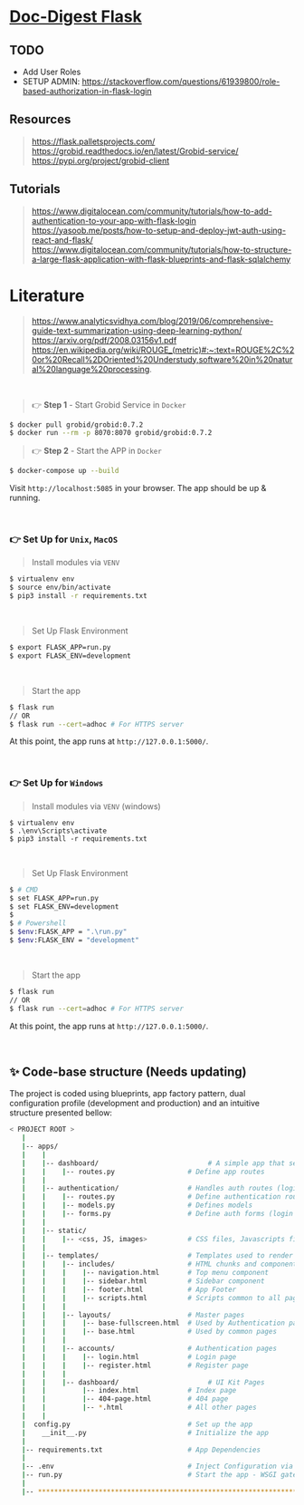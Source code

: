 # [Doc-Digest Flask](https://github.com/LoganOneal/doc-digest)

## TODO 
- Add User Roles
- SETUP ADMIN: https://stackoverflow.com/questions/61939800/role-based-authorization-in-flask-login

## Resources
> https://flask.palletsprojects.com/
>https://grobid.readthedocs.io/en/latest/Grobid-service/
> https://pypi.org/project/grobid-client

## Tutorials 
> https://www.digitalocean.com/community/tutorials/how-to-add-authentication-to-your-app-with-flask-login
> https://yasoob.me/posts/how-to-setup-and-deploy-jwt-auth-using-react-and-flask/
> https://www.digitalocean.com/community/tutorials/how-to-structure-a-large-flask-application-with-flask-blueprints-and-flask-sqlalchemy

# Literature 
> https://www.analyticsvidhya.com/blog/2019/06/comprehensive-guide-text-summarization-using-deep-learning-python/
> https://arxiv.org/pdf/2008.03156v1.pdf
> https://en.wikipedia.org/wiki/ROUGE_(metric)#:~:text=ROUGE%2C%20or%20Recall%2DOriented%20Understudy,software%20in%20natural%20language%20processing.

<br />

> 👉 **Step 1** - Start Grobid Service in `Docker`

```bash
$ docker pull grobid/grobid:0.7.2
$ docker run --rm -p 8070:8070 grobid/grobid:0.7.2
```

> 👉 **Step 2** - Start the APP in `Docker`

```bash
$ docker-compose up --build 
```

Visit `http://localhost:5085` in your browser. The app should be up & running.

<br />

### 👉 Set Up for `Unix`, `MacOS` 

> Install modules via `VENV`  

```bash
$ virtualenv env
$ source env/bin/activate
$ pip3 install -r requirements.txt
```

<br />

> Set Up Flask Environment

```bash
$ export FLASK_APP=run.py
$ export FLASK_ENV=development
```

<br />

> Start the app

```bash
$ flask run
// OR
$ flask run --cert=adhoc # For HTTPS server
```

At this point, the app runs at `http://127.0.0.1:5000/`. 

<br />

### 👉 Set Up for `Windows` 

> Install modules via `VENV` (windows) 

```
$ virtualenv env
$ .\env\Scripts\activate
$ pip3 install -r requirements.txt
```

<br />

> Set Up Flask Environment

```bash
$ # CMD 
$ set FLASK_APP=run.py
$ set FLASK_ENV=development
$
$ # Powershell
$ $env:FLASK_APP = ".\run.py"
$ $env:FLASK_ENV = "development"
```

<br />

> Start the app

```bash
$ flask run
// OR
$ flask run --cert=adhoc # For HTTPS server
```

At this point, the app runs at `http://127.0.0.1:5000/`. 

<br />

## ✨ Code-base structure (Needs updating)

The project is coded using blueprints, app factory pattern, dual configuration profile (development and production) and an intuitive structure presented bellow:

```bash
< PROJECT ROOT >
   |
   |-- apps/
   |    |
   |    |-- dashboard/                           # A simple app that serve HTML files
   |    |    |-- routes.py                  # Define app routes
   |    |
   |    |-- authentication/                 # Handles auth routes (login and register)
   |    |    |-- routes.py                  # Define authentication routes  
   |    |    |-- models.py                  # Defines models  
   |    |    |-- forms.py                   # Define auth forms (login and register) 
   |    |
   |    |-- static/
   |    |    |-- <css, JS, images>          # CSS files, Javascripts files
   |    |
   |    |-- templates/                      # Templates used to render pages
   |    |    |-- includes/                  # HTML chunks and components
   |    |    |    |-- navigation.html       # Top menu component
   |    |    |    |-- sidebar.html          # Sidebar component
   |    |    |    |-- footer.html           # App Footer
   |    |    |    |-- scripts.html          # Scripts common to all pages
   |    |    |
   |    |    |-- layouts/                   # Master pages
   |    |    |    |-- base-fullscreen.html  # Used by Authentication pages
   |    |    |    |-- base.html             # Used by common pages
   |    |    |
   |    |    |-- accounts/                  # Authentication pages
   |    |    |    |-- login.html            # Login page
   |    |    |    |-- register.html         # Register page
   |    |    |
   |    |    |-- dashboard/                      # UI Kit Pages
   |    |         |-- index.html            # Index page
   |    |         |-- 404-page.html         # 404 page
   |    |         |-- *.html                # All other pages
   |    |    
   |  config.py                             # Set up the app
   |    __init__.py                         # Initialize the app
   |
   |-- requirements.txt                     # App Dependencies
   |
   |-- .env                                 # Inject Configuration via Environment
   |-- run.py                               # Start the app - WSGI gateway
   |
   |-- ************************************************************************
```

<br />
